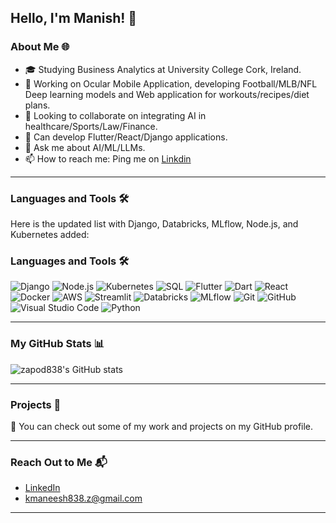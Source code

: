 ## Hello, I'm Manish! 👋

### About Me 🌐
- 🎓 Studying Business Analytics at University College Cork, Ireland.
- 🔭 Working on Ocular Mobile Application, developing Football/MLB/NFL Deep learning models and Web application for workouts/recipes/diet plans.
- 👯 Looking to collaborate on integrating AI in healthcare/Sports/Law/Finance.
- 🌱 Can develop Flutter/React/Django applications.
- 💬 Ask me about AI/ML/LLMs.
- 📫 How to reach me: Ping me on [Linkdin](https://www.linkedin.com/in/manish-kamble-47840a234/)

---

### Languages and Tools 🛠️

Here is the updated list with Django, Databricks, MLflow, Node.js, and Kubernetes added:

### Languages and Tools 🛠️

![Django](https://img.shields.io/badge/-Django-092E20?&logo=django&logoColor=white)
![Node.js](https://img.shields.io/badge/-Node.js-339933?&logo=node.js&logoColor=white)
![Kubernetes](https://img.shields.io/badge/-Kubernetes-326CE5?&logo=kubernetes&logoColor=white)
![SQL](https://img.shields.io/badge/-SQL-000?&logo=MySQL)
![Flutter](https://img.shields.io/badge/-FLUTTER-02569B?logo=flutter&logoColor=white&style=fot-the-badge)
![Dart](https://img.shields.io/badge/-Dart-0175C2?&logo=dart)
![React](https://img.shields.io/badge/-React-000?&logo=react)
![Docker](https://img.shields.io/badge/-Docker-000?&logo=docker)
![AWS](https://img.shields.io/badge/-AWS-000?&logo=amazon-aws)
![Streamlit](https://img.shields.io/badge/-Streamlit-000?&logo=streamlit)
![Databricks](https://img.shields.io/badge/-Databricks-FF3621?&logo=databricks&logoColor=white)
![MLflow](https://img.shields.io/badge/-MLflow-0194E2?&logo=mlflow&logoColor=white)
![Git](https://img.shields.io/badge/-Git-000?&logo=Git)
![GitHub](https://img.shields.io/badge/-GitHub-000?&logo=GitHub)
![Visual Studio Code](https://img.shields.io/badge/-VSCode-000?&logo=visual-studio-code)
![Python](https://img.shields.io/badge/-Python-000?&logo=Python)

---

### My GitHub Stats 📊

![zapod838's GitHub stats](https://github-readme-stats.vercel.app/api?username=zapod838&show_icons=true&theme=radical)

---

### Projects 📁

📂 You can check out some of my work and projects on my GitHub profile.

---

### Reach Out to Me 📬

- [LinkedIn](https://www.linkedin.com/in/manish-kamble-47840a234/)
- kmaneesh838.z@gmail.com

---

